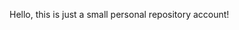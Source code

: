 Hello, this is just a small personal repository account!


<!---
arctius1024/arctius1024 is a ✨ special ✨ repository because its `README.md` (this file) appears on your GitHub profile.
You can click the Preview link to take a look at your changes.
--->
